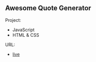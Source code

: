 ## Awesome Quote Generator

Project:
- JavaScript
- HTML & CSS

URL:
- [live](https://maziarmod.github.io/JS_awesome-quote-generator/)
